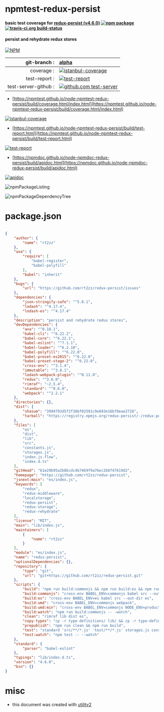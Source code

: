 # npmtest-redux-persist

#### basic test coverage for  [redux-persist (v4.6.0)](https://github.com/rt2zz/redux-persist)  [![npm package](https://img.shields.io/npm/v/npmtest-redux-persist.svg?style=flat-square)](https://www.npmjs.org/package/npmtest-redux-persist) [![travis-ci.org build-status](https://api.travis-ci.org/npmtest/node-npmtest-redux-persist.svg)](https://travis-ci.org/npmtest/node-npmtest-redux-persist)

#### persist and rehydrate redux stores

[![NPM](https://nodei.co/npm/redux-persist.png?downloads=true&downloadRank=true&stars=true)](https://www.npmjs.com/package/redux-persist)

| git-branch : | [alpha](https://github.com/npmtest/node-npmtest-redux-persist/tree/alpha)|
|--:|:--|
| coverage : | [![istanbul-coverage](https://npmtest.github.io/node-npmtest-redux-persist/build/coverage.badge.svg)](https://npmtest.github.io/node-npmtest-redux-persist/build/coverage.html/index.html)|
| test-report : | [![test-report](https://npmtest.github.io/node-npmtest-redux-persist/build/test-report.badge.svg)](https://npmtest.github.io/node-npmtest-redux-persist/build/test-report.html)|
| test-server-github : | [![github.com test-server](https://npmtest.github.io/node-npmtest-redux-persist/GitHub-Mark-32px.png)](https://npmtest.github.io/node-npmtest-redux-persist/build/app/index.html) | | build-artifacts : | [![build-artifacts](https://npmtest.github.io/node-npmtest-redux-persist/glyphicons_144_folder_open.png)](https://github.com/npmtest/node-npmtest-redux-persist/tree/gh-pages/build)|

- [https://npmtest.github.io/node-npmtest-redux-persist/build/coverage.html/index.html](https://npmtest.github.io/node-npmtest-redux-persist/build/coverage.html/index.html)

[![istanbul-coverage](https://npmtest.github.io/node-npmtest-redux-persist/build/screenCapture.buildCi.browser.%252Ftmp%252Fbuild%252Fcoverage.lib.html.png)](https://npmtest.github.io/node-npmtest-redux-persist/build/coverage.html/index.html)

- [https://npmtest.github.io/node-npmtest-redux-persist/build/test-report.html](https://npmtest.github.io/node-npmtest-redux-persist/build/test-report.html)

[![test-report](https://npmtest.github.io/node-npmtest-redux-persist/build/screenCapture.buildCi.browser.%252Ftmp%252Fbuild%252Ftest-report.html.png)](https://npmtest.github.io/node-npmtest-redux-persist/build/test-report.html)

- [https://npmdoc.github.io/node-npmdoc-redux-persist/build/apidoc.html](https://npmdoc.github.io/node-npmdoc-redux-persist/build/apidoc.html)

[![apidoc](https://npmdoc.github.io/node-npmdoc-redux-persist/build/screenCapture.buildCi.browser.%252Ftmp%252Fbuild%252Fapidoc.html.png)](https://npmdoc.github.io/node-npmdoc-redux-persist/build/apidoc.html)

![npmPackageListing](https://npmtest.github.io/node-npmtest-redux-persist/build/screenCapture.npmPackageListing.svg)

![npmPackageDependencyTree](https://npmtest.github.io/node-npmtest-redux-persist/build/screenCapture.npmPackageDependencyTree.svg)



# package.json

```json

{
    "author": {
        "name": "rt2zz"
    },
    "ava": {
        "require": [
            "babel-register",
            "babel-polyfill"
        ],
        "babel": "inherit"
    },
    "bugs": {
        "url": "https://github.com/rt2zz/redux-persist/issues"
    },
    "dependencies": {
        "json-stringify-safe": "^5.0.1",
        "lodash": "^4.17.4",
        "lodash-es": "^4.17.4"
    },
    "description": "persist and rehydrate redux stores",
    "devDependencies": {
        "ava": "^0.18.1",
        "babel-cli": "^6.22.2",
        "babel-core": "^6.22.1",
        "babel-eslint": "^7.1.1",
        "babel-loader": "^6.2.10",
        "babel-polyfill": "^6.22.0",
        "babel-preset-es2015": "^6.22.0",
        "babel-preset-stage-2": "^6.22.0",
        "cross-env": "^3.1.4",
        "immutable": "^3.8.1",
        "lodash-webpack-plugin": "^0.11.0",
        "redux": "^3.6.0",
        "rimraf": "~2.5.4",
        "standard": "^8.6.0",
        "webpack": "^2.2.1"
    },
    "directories": {},
    "dist": {
        "shasum": "3994793d5f2f38bf02591c9e693e16bf8eae2728",
        "tarball": "https://registry.npmjs.org/redux-persist/-/redux-persist-4.6.0.tgz"
    },
    "files": [
        "es",
        "dist",
        "lib",
        "src",
        "constants.js",
        "storages.js",
        "index.js.flow",
        "index.d.ts"
    ],
    "gitHead": "b1e29b95a2b8bcdc4b74b9f9a76ec2b8f47619d2",
    "homepage": "https://github.com/rt2zz/redux-persist",
    "jsnext:main": "es/index.js",
    "keywords": [
        "redux",
        "redux-middleware",
        "localstorage",
        "redux-persist",
        "redux-storage",
        "redux-rehydrate"
    ],
    "license": "MIT",
    "main": "lib/index.js",
    "maintainers": [
        {
            "name": "rt2zz"
        }
    ],
    "module": "es/index.js",
    "name": "redux-persist",
    "optionalDependencies": {},
    "repository": {
        "type": "git",
        "url": "git+https://github.com/rt2zz/redux-persist.git"
    },
    "scripts": {
        "build": "npm run build:commonjs && npm run build:es && npm run build:umd && npm run build:umd:min && npm run copy-types",
        "build:commonjs": "cross-env BABEL_ENV=commonjs babel src --out-dir lib",
        "build:es": "cross-env BABEL_ENV=es babel src --out-dir es",
        "build:umd": "cross-env BABEL_ENV=commonjs webpack",
        "build:umd:min": "cross-env BABEL_ENV=commonjs NODE_ENV=production webpack",
        "build:watch": "npm run build:commonjs -- -watch",
        "clean": "rimraf lib dist es",
        "copy-types": "cp -r type-definitions/ lib/ && cp -r type-definitions/ es/",
        "prepublish": "npm run clean && npm run build",
        "test": "standard 'src/**/*.js' 'test/**/*.js' storages.js constants.js && BABEL_ENV=commonjs ava --esnext",
        "test:watch": "npm test -- --watch"
    },
    "standard": {
        "parser": "babel-eslint"
    },
    "typings": "lib/index.d.ts",
    "version": "4.6.0",
    "bin": {}
}
```



# misc
- this document was created with [utility2](https://github.com/kaizhu256/node-utility2)
